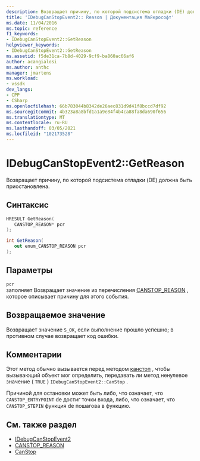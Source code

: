 ```yaml
---
description: Возвращает причину, по которой подсистема отладки (DE) должна быть приостановлена.
title: 'IDebugCanStopEvent2:: Reason | Документация Майкрософт'
ms.date: 11/04/2016
ms.topic: reference
f1_keywords:
- IDebugCanStopEvent2::GetReason
helpviewer_keywords:
- IDebugCanStopEvent2::GetReason
ms.assetid: f5de31ca-7b8d-4029-9cf9-ba860ac66af6
author: acangialosi
ms.author: anthc
manager: jmartens
ms.workload:
- vssdk
dev_langs:
- CPP
- CSharp
ms.openlocfilehash: 66b783044b8342de26aec831d9d41f8bccd7df92
ms.sourcegitcommit: 4b323a8a8bfd1a1a9e84f4b4ca88fa8da690f656
ms.translationtype: MT
ms.contentlocale: ru-RU
ms.lasthandoff: 03/05/2021
ms.locfileid: "102173528"
---
```

# <a name="idebugcanstopevent2getreason"></a>IDebugCanStopEvent2::GetReason
Возвращает причину, по которой подсистема отладки (DE) должна быть приостановлена.

## <a name="syntax"></a>Синтаксис

```cpp
HRESULT GetReason( 
   CANSTOP_REASON* pcr
);
```

```csharp
int GetReason( 
   out enum_CANSTOP_REASON pcr
);
```

## <a name="parameters"></a>Параметры
`pcr`\
заполняет Возвращает значение из перечисления [CANSTOP_REASON](../../../extensibility/debugger/reference/canstop-reason.md) , которое описывает причину для этого события.

## <a name="return-value"></a>Возвращаемое значение
 Возвращает значение `S_OK`, если выполнение прошло успешно; в противном случае возвращает код ошибки.

## <a name="remarks"></a>Комментарии
 Этот метод обычно вызывается перед методом [канстоп](../../../extensibility/debugger/reference/idebugcanstopevent2-canstop.md) , чтобы вызывающий объект мог определить, передавать ли метод ненулевое значение ( `TRUE` ) `IDebugCanStopEvent2::CanStop` .

 Причиной для остановки может быть либо, что означает, что `CANSTOP_ENTRYPOINT` de достиг точки входа, либо, что означает, что `CANSTOP_STEPIN` функция de пошагова в функцию.

## <a name="see-also"></a>См. также раздел
- [IDebugCanStopEvent2](../../../extensibility/debugger/reference/idebugcanstopevent2.md)
- [CANSTOP_REASON](../../../extensibility/debugger/reference/canstop-reason.md)
- [CanStop](../../../extensibility/debugger/reference/idebugcanstopevent2-canstop.md)
